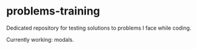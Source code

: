 # problems-training

Dedicated repository for testing solutions to problems I face while coding.

Currently working: modals. 
